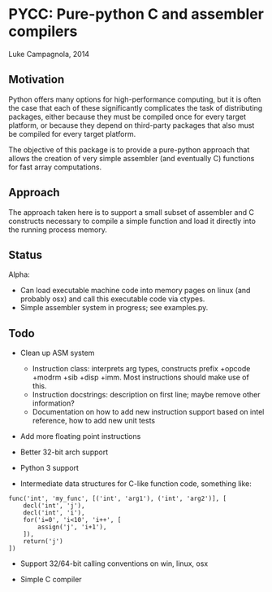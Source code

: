 PYCC: Pure-python C and assembler compilers
===========================================

Luke Campagnola, 2014


Motivation
----------

Python offers many options for high-performance computing,
but it is often the case that each of these significantly complicates
the task of distributing packages, either because they must be compiled
once for every target platform, or because they depend on third-party
packages that also must be compiled for every target platform. 

The objective of this package is to provide a pure-python approach that
allows the creation of very simple assembler (and eventually C) functions
for fast array computations. 


Approach
--------

The approach taken here is to support a small subset of assembler and C
constructs necessary to compile a simple function and load it directly
into the running process memory. 


Status
------

Alpha:

* Can load executable machine code into memory pages on linux (and probably osx)
  and call this executable code via ctypes.
* Simple assembler system in progress; see examples.py.


Todo
----

* Clean up ASM system
   * Instruction class: interprets arg types, constructs prefix +opcode +modrm +sib +disp +imm.
     Most instructions should make use of this.
   * Instruction docstrings: description on first line; maybe remove other information?
   * Documentation on how to add new instruction support based on intel reference, 
     how to add new unit tests

* Add more floating point instructions

* Better 32-bit arch support

* Python 3 support

* Intermediate data structures for C-like function code, something like:

```
func('int', 'my_func', [('int', 'arg1'), ('int', 'arg2')], [
    decl('int', 'j'),
    decl('int', 'i'),
    for('i=0', 'i<10', 'i++', [
        assign('j', 'i+1'),
    ]),
    return('j')
])
```

* Support 32/64-bit calling conventions on win, linux, osx

* Simple C compiler


